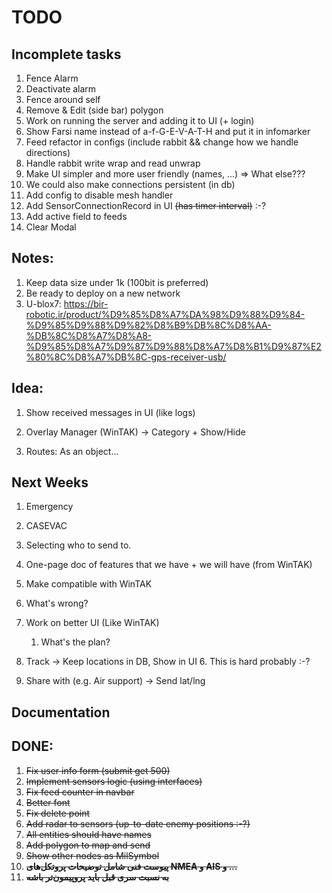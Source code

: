 # TODO

## Incomplete tasks
1. Fence Alarm
2. Deactivate alarm
3. Fence around self
4. Remove & Edit (side bar) polygon
5. Work on running the server and adding it to UI (+ login)
6. Show Farsi name instead of a-f-G-E-V-A-T-H and put it in infomarker
7. Feed refactor in configs (include rabbit && change how we handle directions)
8. Handle rabbit write wrap and read unwrap
9. Make UI simpler and more user friendly (names, ...) => What else???
10. We could also make connections persistent (in db)
11. Add config to disable mesh handler
12. Add SensorConnectionRecord in UI ~~(has timer interval)~~ :-?
13. Add active field to feeds
14. Clear Modal 

## Notes:
1. Keep data size under 1k (100bit is preferred)
2. Be ready to deploy on a new network
3. U-blox7: https://bir-robotic.ir/product/%D9%85%D8%A7%DA%98%D9%88%D9%84-%D9%85%D9%88%D9%82%D8%B9%DB%8C%D8%AA-%DB%8C%D8%A7%D8%A8-%D9%85%D8%A7%D9%87%D9%88%D8%A7%D8%B1%D9%87%E2%80%8C%D8%A7%DB%8C-gps-receiver-usb/

## Idea:
1. Show received messages in UI (like logs)

3. Overlay Manager (WinTAK) -> Category + Show/Hide
4. Routes: As an object...

## Next Weeks
1. Emergency
2. CASEVAC
3. Selecting who to send to.
4. One-page doc of features that we have + we will have (from WinTAK) 

3. Make compatible with WinTAK
1. What's wrong?
2. Work on better UI (Like WinTAK)
   1. What's the plan?

6. Track -> Keep locations in DB, Show in UI
   6. This is hard probably :-?
8. Share with (e.g. Air support) -> Send lat/lng



## Documentation

## DONE:
1. ~~Fix user info form (submit get 500)~~
2. ~~Implement sensors logic (using interfaces)~~
3. ~~Fix feed counter in navbar~~
4. ~~Better font~~
5. ~~Fix delete point~~
6. ~~Add radar to sensors (up-to-date enemy positions :-?)~~
7. ~~All entities should have names~~
8. ~~Add polygon to map and send~~
9. ~~Show other nodes as MilSymbol~~
10. ~~**پیوست فنی شامل توضیحات پروتکل‌های NMEA و AIS و ...**~~
11. ~~**به نسبت سری قبل باید پروپیمون‌تر باشه**~~
